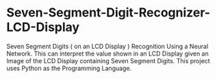 # Seven-Segment-Digit-Recognizer-LCD-Display
Seven Segment Digits ( on an LCD Display ) Recognition Using a Neural Network. This can interpret the value shown in an LCD Display given an Image of the LCD Display containing Seven Segment Digits. This project uses Python as the Programming Language.
